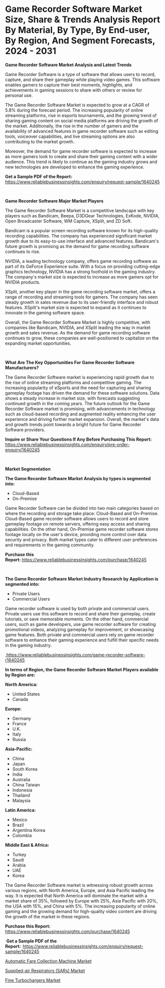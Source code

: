<p><h1>Game Recorder Software Market Size, Share & Trends Analysis Report By Material, By Type, By End-user, By Region, And Segment Forecasts, 2024 - 2031</h1></p><p><strong>Game Recorder Software Market Analysis and Latest Trends</strong></p>
<p><p>Game Recorder Software is a type of software that allows users to record, capture, and share their gameplay while playing video games. This software enables gamers to capture their best moments, highlights, and achievements in gaming sessions to share with others or review for personal use.</p><p>The Game Recorder Software Market is expected to grow at a CAGR of 5.8% during the forecast period. The increasing popularity of online streaming platforms, rise in esports tournaments, and the growing trend of sharing gaming content on social media platforms are driving the growth of the market. Additionally, the rise in the number of gamers and the availability of advanced features in game recorder software such as editing tools, voiceover capabilities, and live streaming options are also contributing to the market growth.</p><p>Moreover, the demand for game recorder software is expected to increase as more gamers look to create and share their gaming content with a wider audience. This trend is likely to continue as the gaming industry grows and new technologies are developed to enhance the gaming experience.</p></p>
<p><strong>Get a Sample PDF of the Report:&nbsp;</strong> <a href="https://www.reliablebusinessinsights.com/enquiry/request-sample/1640245">https://www.reliablebusinessinsights.com/enquiry/request-sample/1640245</a></p>
<p>&nbsp;</p>
<p><strong>Game Recorder Software Major Market Players</strong></p>
<p><p>The Game Recorder Software Market is a competitive landscape with key players such as Bandicam, Beepa, D3DGear Technologies, ExKode, NVIDIA, Open Broadcaster Software, WM Capture, XSplit, and ZD Soft. </p><p>Bandicam is a popular screen recording software known for its high-quality recording capabilities. The company has experienced significant market growth due to its easy-to-use interface and advanced features. Bandicam's future growth is promising as the demand for game recording software continues to rise.</p><p>NVIDIA, a leading technology company, offers game recording software as part of its GeForce Experience suite. With a focus on providing cutting-edge graphics technology, NVIDIA has a strong foothold in the gaming industry. The company's market size is expected to increase as more gamers opt for NVIDIA products.</p><p>XSplit, another key player in the game recording software market, offers a range of recording and streaming tools for gamers. The company has seen steady growth in sales revenue due to its user-friendly interface and robust features. XSplit's market size is expected to expand as it continues to innovate in the gaming software space.</p><p>Overall, the Game Recorder Software Market is highly competitive, with companies like Bandicam, NVIDIA, and XSplit leading the way in market growth and sales revenue. As the demand for game recording software continues to grow, these companies are well-positioned to capitalize on the expanding market opportunities.</p></p>
<p>&nbsp;</p>
<p><strong>What Are The Key Opportunities For Game Recorder Software Manufacturers?</strong></p>
<p><p>The Game Recorder Software market is experiencing rapid growth due to the rise of online streaming platforms and competitive gaming. The increasing popularity of eSports and the need for capturing and sharing gameplay footage has driven the demand for these software solutions. Data shows a steady increase in market size, with forecasts suggesting continued growth in the coming years. The future outlook for the Game Recorder Software market is promising, with advancements in technology such as cloud-based recording and augmented reality enhancing the user experience and driving further market expansion. Overall, the market's data and growth trends point towards a bright future for Game Recorder Software providers.</p></p>
<p><strong>Inquire or Share Your Questions If Any Before Purchasing This Report:</strong> <a href="https://www.reliablebusinessinsights.com/enquiry/pre-order-enquiry/1640245">https://www.reliablebusinessinsights.com/enquiry/pre-order-enquiry/1640245</a></p>
<p>&nbsp;</p>
<p><strong>Market Segmentation</strong></p>
<p><strong>The Game Recorder Software Market Analysis by types is segmented into:</strong></p>
<p><ul><li>Cloud-Based</li><li>On-Premise</li></ul></p>
<p><p>Game Recorder Software can be divided into two main categories based on where the recording and storage take place: Cloud-Based and On-Premise. Cloud-Based game recorder software allows users to record and store gameplay footage on remote servers, offering easy access and sharing capabilities. On the other hand, On-Premise game recorder software stores footage locally on the user's device, providing more control over data security and privacy. Both market types cater to different user preferences and requirements in the gaming community.</p></p>
<p><strong>Purchase this Report:&nbsp;</strong><a href="https://www.reliablebusinessinsights.com/purchase/1640245">https://www.reliablebusinessinsights.com/purchase/1640245</a></p>
<p>&nbsp;</p>
<p><strong>The Game Recorder Software Market Industry Research by Application is segmented into:</strong></p>
<p><ul><li>Private Users</li><li>Commercial Users</li></ul></p>
<p><p>Game recorder software is used by both private and commercial users. Private users use this software to record and share their gameplay, create tutorials, or save memorable moments. On the other hand, commercial users, such as game developers, use game recorder software for creating promotional videos, analyzing gameplay for improvement, or showcasing game features. Both private and commercial users rely on game recorder software to enhance their gaming experience and fulfill their specific needs in the gaming industry.</p></p>
<p><a href="https://www.reliablebusinessinsights.com/game-recorder-software-r1640245">&nbsp;https://www.reliablebusinessinsights.com/game-recorder-software-r1640245</a></p>
<p><strong>In terms of Region, the Game Recorder Software Market Players available by Region are:</strong></p>
<p>
    <p> <strong> North America: </strong>
        <ul>
            <li>United States</li>
            <li>Canada</li>
        </ul>
        </p> 
    <p> <strong> Europe: </strong>
        <ul>
            <li>Germany</li>
            <li>France</li>
            <li>U.K.</li>
            <li>Italy</li>
            <li>Russia</li>
        </ul>
        </p> 
    <p> <strong> Asia-Pacific: </strong>
        <ul>
            <li>China</li>
            <li>Japan</li>
            <li>South Korea</li>
            <li>India</li>
            <li>Australia</li>
            <li>China Taiwan</li>
            <li>Indonesia</li>
            <li>Thailand</li>
            <li>Malaysia</li>
        </ul>
        </p> 
    <p> <strong> Latin America: </strong>
        <ul>
            <li>Mexico</li>
            <li>Brazil</li>
            <li>Argentina Korea</li>
            <li>Colombia</li>
        </ul>
        </p> 
    <p> <strong> Middle East & Africa: </strong>
        <ul>
            <li>Turkey</li>
            <li>Saudi</li>
            <li>Arabia</li>
            <li>UAE</li>
            <li>Korea</li>
        </ul>
    </p>
    </p>
<p><p>The Game Recorder Software market is witnessing robust growth across various regions, with North America, Europe, and Asia Pacific leading the way. It is expected that North America will dominate the market with a market share of 35%, followed by Europe with 25%, Asia Pacific with 20%, the USA with 15%, and China with 5%. The increasing popularity of online gaming and the growing demand for high-quality video content are driving the growth of the market in these regions.</p></p>
<p><strong>Purchase this Report: </strong><a href="https://www.reliablebusinessinsights.com/purchase/1640245">https://www.reliablebusinessinsights.com/purchase/1640245</a></p>
<p>&nbsp;<strong>Get a Sample PDF of the Report:&nbsp;&nbsp;</strong><a href="https://www.reliablebusinessinsights.com/enquiry/request-sample/1640245">https://www.reliablebusinessinsights.com/enquiry/request-sample/1640245</a></p>
<p><strong></strong></p>
<p><p><a href="https://github.com/AnnChovey2023/Market-Research-Report-List-1/blob/main/automatic-fare-collection-machine-market.md">Automatic Fare Collection Machine Market</a></p><p><a href="https://github.com/yadanielu/Market-Research-Report-List-1/blob/main/supplied-air-respirators-sars-market.md">Supplied-air Respirators (SARs) Market</a></p><p><a href="https://github.com/ZackaryHalvorson2023/Market-Research-Report-List-1/blob/main/fine-turbochargers-market.md">Fine Turbochargers Market</a></p></p>